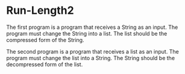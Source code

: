 # Run-Length2
The first program is a program that receives a String as an input. The program must change the String into a list. The list should be the compressed form of the String.

The second program is a program that receives a list as an input. The program must change the list into a String. The String should be the decompressed form of the list.

